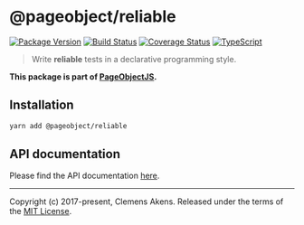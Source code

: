 # @pageobject/reliable

[![Package Version][badge-npm-image]][badge-npm-link]
[![Build Status][badge-travis-image]][badge-travis-link]
[![Coverage Status][badge-coveralls-image]][badge-coveralls-link]
[![TypeScript][badge-typescript-image]][badge-typescript-link]

> Write **reliable** tests in a declarative programming style.

**This package is part of [PageObjectJS][internal-homepage].**

## Installation

```sh
yarn add @pageobject/reliable
```

## API documentation

Please find the API documentation [here][internal-api-reliable].

---

Copyright (c) 2017-present, Clemens Akens. Released under the terms of the [MIT License][internal-license].

[badge-coveralls-image]: https://coveralls.io/repos/github/clebert/pageobject/badge.svg?branch=master
[badge-coveralls-link]: https://coveralls.io/github/clebert/pageobject?branch=master
[badge-npm-image]: https://img.shields.io/npm/v/@pageobject/reliable.svg
[badge-npm-link]: https://yarnpkg.com/en/package/@pageobject/reliable
[badge-travis-image]: https://travis-ci.org/clebert/pageobject.svg?branch=master
[badge-travis-link]: https://travis-ci.org/clebert/pageobject
[badge-typescript-image]: https://img.shields.io/badge/TypeScript-ready-blue.svg
[badge-typescript-link]: https://www.typescriptlang.org/
[internal-api-reliable]: https://pageobject.js.org/api/reliable/
[internal-homepage]: https://pageobject.js.org/
[internal-license]: https://github.com/clebert/pageobject/blob/master/LICENSE
